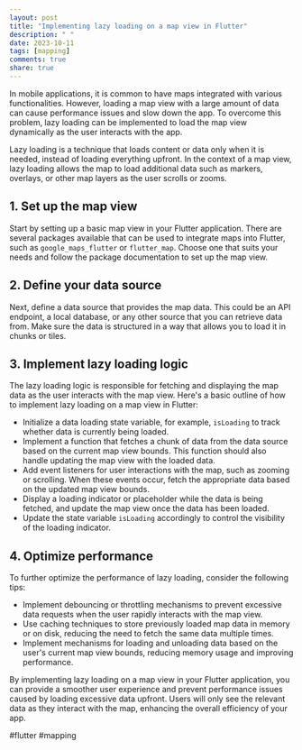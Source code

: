 ```yaml
---
layout: post
title: "Implementing lazy loading on a map view in Flutter"
description: " "
date: 2023-10-11
tags: [mapping]
comments: true
share: true
---
```


In mobile applications, it is common to have maps integrated with various functionalities. However, loading a map view with a large amount of data can cause performance issues and slow down the app. To overcome this problem, lazy loading can be implemented to load the map view dynamically as the user interacts with the app.

Lazy loading is a technique that loads content or data only when it is needed, instead of loading everything upfront. In the context of a map view, lazy loading allows the map to load additional data such as markers, overlays, or other map layers as the user scrolls or zooms.

## 1. Set up the map view

Start by setting up a basic map view in your Flutter application. There are several packages available that can be used to integrate maps into Flutter, such as `google_maps_flutter` or `flutter_map`. Choose one that suits your needs and follow the package documentation to set up the map view.

## 2. Define your data source

Next, define a data source that provides the map data. This could be an API endpoint, a local database, or any other source that you can retrieve data from. Make sure the data is structured in a way that allows you to load it in chunks or tiles.

## 3. Implement lazy loading logic

The lazy loading logic is responsible for fetching and displaying the map data as the user interacts with the map view. Here's a basic outline of how to implement lazy loading on a map view in Flutter:

- Initialize a data loading state variable, for example, `isLoading` to track whether data is currently being loaded.
- Implement a function that fetches a chunk of data from the data source based on the current map view bounds. This function should also handle updating the map view with the loaded data.
- Add event listeners for user interactions with the map, such as zooming or scrolling. When these events occur, fetch the appropriate data based on the updated map view bounds.
- Display a loading indicator or placeholder while the data is being fetched, and update the map view once the data has been loaded.
- Update the state variable `isLoading` accordingly to control the visibility of the loading indicator.

## 4. Optimize performance

To further optimize the performance of lazy loading, consider the following tips:

- Implement debouncing or throttling mechanisms to prevent excessive data requests when the user rapidly interacts with the map view.
- Use caching techniques to store previously loaded map data in memory or on disk, reducing the need to fetch the same data multiple times.
- Implement mechanisms for loading and unloading data based on the user's current map view bounds, reducing memory usage and improving performance.

By implementing lazy loading on a map view in your Flutter application, you can provide a smoother user experience and prevent performance issues caused by loading excessive data upfront. Users will only see the relevant data as they interact with the map, enhancing the overall efficiency of your app.

#flutter #mapping